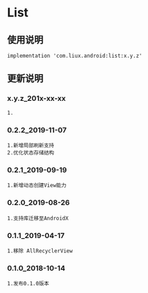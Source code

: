 List
===

使用说明
---
```
implementation 'com.liux.android:list:x.y.z'
```

更新说明
---
### x.y.z_201x-xx-xx
    1.
    
### 0.2.2_2019-11-07
    1.新增局部刷新支持
    2.优化状态存储结构

### 0.2.1_2019-09-19
    1.新增动态创建View能力

### 0.2.0_2019-08-26
    1.支持库迁移至AndroidX

### 0.1.1_2019-04-17
    1.移除 AllRecyclerView

### 0.1.0_2018-10-14
    1.发布0.1.0版本